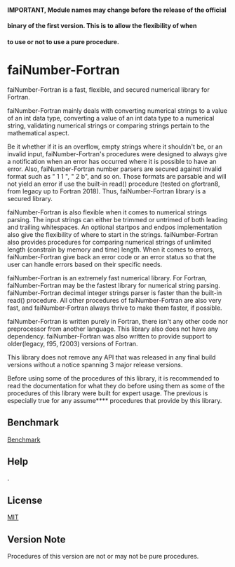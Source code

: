 #### IMPORTANT, Module names may change before the release of the official
#### binary of the first version. This is to allow the flexibility of when
#### to use or not to use a pure procedure.

# faiNumber-Fortran

faiNumber-Fortran is a fast, flexible, and secured numerical library for
Fortran.

faiNumber-Fortran mainly deals with converting numerical strings to a 
value of an int data type, converting a value of an int data type to a
numerical string, validating numerical strings or comparing strings 
pertain to the mathematical aspect.

Be it whether if it is an overflow, empty strings where it shouldn't be, 
or an invalid input, faiNumber-Fortran's procedures were designed to
always give a notification when an error has occurred where it is
possible to have an error. Also, faiNumber-Fortran number parsers are
secured against invalid format such as " 1 1 ", " 2 b", and so on. Those
formats are parsable and will not yield an error if use the built-in
read() procedure (tested on gfortran8, from legacy up to Fortran 2018).
Thus, faiNumber-Fortran library is a secured library.

faiNumber-Fortran is also flexible when it comes to numerical strings 
parsing. The input strings can either be trimmed or untrimed of both
leading and trailing whitespaces. An optional startpos and endpos
implementation also give the flexibility of where to start in the strings.
faiNumber-Fortran also provides procedures for comparing numerical
strings of unlimited length (constrain by memory and time) length.
When it comes to errors, faiNumber-Fortran give back an error code or
an error status so that the user can handle errors based on their
specific needs.

faiNumber-Fortran is an extremely fast numerical library. For Fortran,
faiNumber-Fortran may be the fastest library for numerical string
parsing. faiNumber-Fortran decimal integer strings parser is faster than
the built-in read() procedure. All other procedures of faiNumber-Fortran
are also very fast, and faiNumber-Fortran always thrive to make them
faster, if possible.

faiNumber-Fortran is written purely in Fortran, there isn't any other
code nor preprocessor from another language. This library also does
not have any dependency. faiNumber-Fortran was also written to provide
support to older(legacy, f95, f2003) versions of Fortran.

This library does not remove any API that was released in any final
build versions without a notice spanning 3 major release versions.

Before using some of the procedures of this library, it is recommended to
read the documentation for what they do before using them as some of the
procedures of this library were built for expert usage. The previous is
especially true for any assume**** procedures that provide by this library.

## Benchmark
<a href="https://github.com/kevinhng86/faiNumber-Fortran/blob/master/benchmark.md">Benchmark</a>

## Help
<!-- a href="https://lib.fai.host/fortran/faiNumber/v1n/">faiNumber's API Documentation</a -->.

## License
<a href="https://github.com/kevinhng86/faiNumber-Fortran/blob/master/LICENSE">MIT</a>

## Version Note
Procedures of this version are not or may not be pure procedures.
